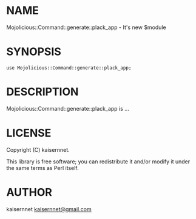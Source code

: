 # NAME

Mojolicious::Command::generate::plack\_app - It's new $module

# SYNOPSIS

    use Mojolicious::Command::generate::plack_app;

# DESCRIPTION

Mojolicious::Command::generate::plack\_app is ...

# LICENSE

Copyright (C) kaisernnet.

This library is free software; you can redistribute it and/or modify
it under the same terms as Perl itself.

# AUTHOR

kaisernnet <kaisernnet@gmail.com>

